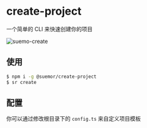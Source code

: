 # create-project

一个简单的 CLI 来快速创建你的项目

![suemo-create](https://user-images.githubusercontent.com/89030875/209678117-6043c5fc-1e9c-4f04-ba35-b36ac2dc7b8e.gif)

## 使用

```bash
$ npm i -g @suemor/create-project
$ sr create
```

## 配置

你可以通过修改根目录下的 `config.ts` 来自定义项目模板
